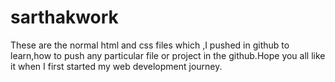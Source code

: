 # sarthakwork
These are the normal html and css files which ,I pushed in github to learn,how to push any particular file or project in the github.Hope you all like it when I first started my web development journey.
